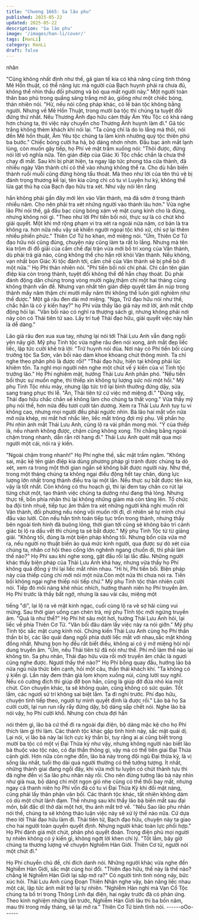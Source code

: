 ```yaml
---
title: "Chương 1665: Sa lão phu"
published: 2025-05-22
updated: 2025-05-22
description: 'Sa lão phu'
image: '/images/han-li/cover/'
tags: [HanLi]
category: HanLi
draft: false
---
```


nhân

"Cũng không nhất định như thế, gã gian tế kia có khả năng cũng
tinh thông Mê Hồn thuật, có thể năng lực mà người của Bạch
huynh phái ra chưa đủ, không thể nhìn thấu đối phương và bỏ
qua mất người này."
Một người toàn thân bao phủ trong quầng sáng trắng mờ ảo,
giống như một chiếc bóng, thản nhiên nói.
"Hừ, nếu nói công pháp khác, có lẽ bản tộc không bằng người.
Nhưng về Mê Hồn Thuật, trong mười ba tộc thì chúng ta tuyệt đối
đứng thứ nhất. Nếu Thương Ảnh đạo hữu cảm thấy Âm Yêu Tộc
có khả năng hơn chúng ta, thì việc này chuyển cho Thương Ảnh
huynh làm đi."
Gã tóc trắng không thèm khách khí nói lại.
"Ta cũng chỉ là do lo lắng mà thôi, nói đến Mê hồn thuật, Âm Yêu
tộc chúng ta làm kính nhường quý tộc thiên phú ba bước."
Chiếc bóng cười ha hả, bộ dáng nhơn nhơn.
Đầu bạc ánh mắt lạnh lùng, còn muốn gây tiếp, họ Phí vẻ mặt
trầm xuống nói:
"Thôi được, đừng nói lời vô nghĩa nữa. Tên gián điệp của Giác Xi
Tộc chắc chắn là chưa thể chạy đi mất. Sau khi bị phát hiện, ta
ngay lập tức phong tỏa cửa thành, đã nhiều ngày Vân thành chỉ
có thể vào nhưng không thể ra. Cho dù hắn biến thành ruồi muỗi
cũng đừng hòng tẩu thoát. Mà theo như lời của tên thủ vệ bị đánh
trọng thương kể lại, tên kia cũng chỉ có tu vi Luyện hư kỳ, không
thể lừa gạt thủ hạ của Bạch đạo hữu tra xét. Như vậy nói lên rằng

hắn không phải gần đây mới lẻn vào Vân thành, mà đã sớm ở
trong thành nhiều năm. Cho nên phải tra xét những người vào
thành lâu hơn."
Vừa nghe lão Phí nói thế, gã đầu bạc cùng bóng xám vẻ mặt
cung kính cho là đúng, nhưng không nói gì.
"Theo như lời Phí tiền bối nói, thực sự là có chút khó giải quyết.
Một khi mở rộng phạm vi tra xét ra ngoài nửa năm, cơ bản là tra
không ra. hơn nữa nếu vậy sẽ khiến người ngoại tộc khó xử, chỉ
sợ lại thêm nhiều phiến phức."
Thiên Cơ Tử ho khan, mở miệng nói.
"Ừm, Thiên Cơ Tử đạo hữu nói cũng đúng, chuyện này cũng làm
ta rất lo lắng. Nhưng mà tên kia trộm đi đồ giải của cấm chế đại
trận vừa mới bố trí xong của Vân thành, dù phải trả giá nào, cũng
không thể cho hắn rời khỏi Vân thành. Nếu không, vạn nhất bọn
Giác Xi tộc đánh tới, cấm chế của Vân thành sẽ bị phế bỏ đi một
nửa.''
Họ Phí thản nhiên nói.
"Phí tiền bối nói chí phải. Chỉ cần tên gián điệp kia còn trong
thành, tuyệt đối không thể để hắn chạy thoát. Dù phải đánh động
dân chúng trong vòng mười ngày,thậm chí một hai tháng cũng
không thành vấn đề. Nhưng vạn nhất tên gián điệp quyết tâm ẩn
núp trong thành mấy năm thậm chí mười mấy năm thì không thể
luôn giới nghiêm như thế được."
Một gã râu đen dài mở miệng.
"Nga, Trữ đạo hữu nói như thế, chắc hẳn là có ý kiến hay?"
họ Phí vừa thấy lão giả này mở lời, ánh mắt chớp động hỏi lại.
"Vãn bối nào có nghĩ ra thượng sách gì, nhưng không phải nơi
này còn có Thải tiên tử sao. Lấy trí tuệ Thải đạo hữu, giải quyết
việc này hẳn là dễ dàng."

Lão giả râu đen xua xua tay, nhưng lại nói tới Thải Lưu Anh vẫn
đang ngồi yên nãy giờ.
Mỹ phụ Tinh tộc vừa nghe râu đen nói xong, ánh mắt đẹp liếc liếc,
lập tức cười khẽ trả lời:
"Trữ huynh nói đùa. Nơi này có Phí tiền bối cùng trưởng tộc Sa
Sơn, vãn bối nào dám khoe khoang chút thông minh. Ta chỉ nghe
theo phân phó là được rồi!"
"Thải đạo hữu, hiện tại không phải lúc khiêm tốn. Ta nghĩ mọi
người nên nghe một chút về ý kiến của vị Tinh tộc trưởng lão."
Họ Phí nghiêm mặt, hướng Thải Lưu Anh phân phó.
"Nếu tiền bối thực sự muốn nghe, thì thiếp xin không tự lượng
sức nói một hồi."
Mỹ phụ Tinh Tộc nhíu mày, nhưng lập tức trở lại bình thường
đứng dậy, sửa sang trang phục thi lễ.
"Ân, Thải tiên tử cứ việc mở miệng đi."
"Đúng vậy, Thải đạo hữu chắc chắn sẽ không làm cho chúng ta
thất vọng."
Vừa thấy mỹ phụ nói thế, hơn nửa đều tươi cười tán dương.
Xem ra Thải Lưu Anh tuy tu vi không cao, nhưng mọi người đều
phải ngước nhìn.
Bà lão hai mắt vốn nửa mở nửa khép, mi mắt hơi nhấc lên, liếc
mắt trông đợi mỹ phụ. Về phần họ Phí nhìn ánh mắt Thải Lưu
Anh, cũng lộ ra vài phần mong mỏi.
"Ý của thiếp là, nếu nhanh không được, chậm cũng không xong.
Thì chẳng bằng ngoài chậm trong nhanh, dẫn rắn rời hang đi."
Thải Lưu Anh quét mắt qua mọi người một cái, nói ra ý kiến.

"Ngoài chậm trong nhanh!"
Họ Phí nghe thế, sắc mặt trầm ngâm.
"Không sai, mặc kệ tên gián điệp kia dùng phương pháp gì tránh
được chúng ta dò xét, xem ra trong một thời gian ngắn sẽ không
bắt được người này. Như thế, trong một tháng chúng ta không
ngại điều động hết tay chân, dùng lực lượng lớn nhất trong thành
điều tra lại một lần. Nếu thực sự bắt được tên kia, vậy là tốt nhất.
Còn không có thu hoạch gì, thì lại đem tay chân co rút lại từng
chút một, tạo thành việc chúng ta dường như đang thả lỏng.
Nhưng thực tế, bốn phía nhân thủ lại không những giảm mà còn
tăng lên. Tổ chức ba đội tinh nhuệ, tiếp tục âm thầm tra xét những
người khả nghi muốn rời Vân thành, đối phương nếu nóng vội
muốn rời đi, dĩ nhiên sẽ tự mình chui đầu vào lưới. Còn nếu hắn
tính toán tiếp tục trốn trong thành, nhưng thấy bên ngoài tình hình
đã buông lỏng, thời gian tới cũng sẽ không bảo trì cảnh giác bị lộ
ra dấu vết thì chúng ta sẽ bắt được."
Mỹ phụ Tinh Tộc từ từ giảng giải.
"Không tồi, đúng là một biện pháp không tồi. Nhưng bốn cửa vừa
mở ra, nếu người nọ thuật biến ảo quá mức kinh người, qua
được sự dò xét của chúng ta, nhân cơ hội theo cổng lớn nghênh
ngang chuồn đi, thì phải làm thế nào?"
Họ Phí sau khi nghe xong, gật đầu rồi lại lắc đầu.
Những người khác thấy biện pháp của Thải Lưu Anh khá hay,
nhưng vừa thấy họ Phí không quá đồng ý thì lại liếc mắt nhìn
nhau.
"Hi hi, Phí tiền bối. Biện pháp này của thiếp cũng chỉ mới nói một
nửa.Còn một nửa thì chưa nói ra. Tiền bối không ngại nghe thiếp
nói tiếp chứ."
Mỹ phụ Tinh tộc thản nhiên cười nói. Tiếp đó môi nàng khẽ nhúc
nhích, hướng thanh niên họ Phí truyền âm.
Họ Phí trước là thấy bất ngờ, nhưng là sau vài câu, miệng một

tiếng "di", lại lộ ra vẻ mặt kinh ngạc, cuối cùng lộ ra vẻ sợ hãi
cùng vui mừng.
Sau thời gian uống cạn chén trà, mỹ phụ TInh tộc mới ngừng
truyền âm.
"Quả là như thế?"
Họ Phí hít sâu một hơi, hướng Thải Lưu Anh hỏi, lại liếc về phía
Thiên Cơ Tử.
"Vãn bối đâu dám lấy việc này ra nói giỡn."
Mỹ phụ Tinh tộc sắc mặt cung kính nói.
Chứng kiến Thải Lưu Anh cùng họ Phí thần thần bí bí, các lão
quái đang ngồi phía dưới liếc mắt với nhau,sắc mặt không đồng
nhất.
Nhưng bọn họ đều rất biết điều, không ai có ý mở miệng hỏi nội
dung truyền âm.
"Ừm, nếu Thải tiên tử đã nói như thế. Phí mỗ làm thế nào lại
không tin. Sa phu nhân, Thải đạo hữu vừa rồi mới truyền âm chắc
là ngươi cũng nghe được. Ngươi thấy thế nào?"
Họ Phí bỗng quay đầu, hướng lão bà nửa ngủ nửa thức bên cạnh,
hỏi một câu, thần thái khách khí.
"Ta không có ý kiến gì. Lần này đem thân già lọm khọm xuống
núi, cũng lười suy nghĩ. Nếu có cường địch thì giúp đỡ bọn hắn,
cũng là giúp đỡ đứa nhỏ kia một chút. Còn chuyện khác, ta sẽ
không quản, cũng không có sức quản. Tốt lắm, các ngươi sử trí
không sai biệt lắm. Ta đi nghỉ trước. Phí đạo hữu, chuyện tình tiếp
theo, ngươi tự mình quyết định là được rồi."
Lão bà họ Sa cười cười, lại run run rẩy rẩy đứng dậy, bộ dáng sắp
chết nói.
Nghe lão bà nói vậy, họ Phí cười khổ. Nhưng còn chưa đợi hắn

nói thêm gì, lão bà cứ thế đi ra ngoài đại điện, bộ dáng mặc kệ
cho họ Phí thích làm gì thì làm.
Các thánh tộc khác gặp tình hình này, sắc mặt quái dị.
Lại nói, vị lão bà này lai lịch cực kỳ thần bí, tuy rằng ai ai cũng biết
trong mười ba tộc có một vị Đại Thừa kỳ như vậy, nhưng không
người nào biết lão bà thuộc vào tộc nào, có đại thần thông gì, vậy
mà có thể tiến giai Đại Thừa cảnh giới.
Hơn nữa còn nghe đồn, lão bà này trong đội ngũ Đại thừa kỳ, là vị
sống lâu nhất, tuổi thọ dài quá người thường có thể tưởng tượng.
Ít nhất, những thánh giai đang ngồi đây, khi vừa mới tu luyện có
chút thành tựu thì đã nghe đến vị Sa lão phu nhân này rồi.
Cho nên đừng tưởng lão bà này nhìn như già nua, bộ dáng chỉ
một ngọn gió nhẹ cũng có thể thổi bay mất, nhưng ngay cả thanh
niên họ Phí vốn đã có tu vi Đại Thừa Kỳ khi đối mặt nàng, cũng
phải lấy thân phận vãn bối.
Các thánh tộc khác, tất nhiên không dám có dù một chút lãnh
đạm.
Thế nhưng sau khi thấy lão bà biến mất sau đại môn, bất đắc dĩ
thở dài một hơi, thu ánh mắt trở về.
''Nếu Sao lão phu nhân nói thế, chúng ta sẽ không thảo luận việc
này sẽ xử lý thế nào nữa. Cứ dựa theo lời Thải đạo hữu làm đi.
Thải tiên tử, Bạch đạo hữu, chuyện này ta giao cho hai người toàn
quyền quyết định. Nhưng người khác toàn lực phối hợp."
Họ Phí đánh giá một chút, phân phó quyết đoán.
Trong điện phủ mọi người tự nhiên không có ý kiến gì, không
ngớt lời khen chí lý.
"Tốt lắm, bây giờ chúng ta thương lượng về chuyện Nghiễm Hàn
Giới. Thiên Cơ tử, người nói một chút đi."

Họ Phí chuyển chủ đề, chỉ đích danh nói.
Những người khác vừa nghe đến Nghiễm Hàn Giới, sắc mặt cùng
hoi đổi.
"Thiên đạo hữu, thế này là thế nào? chẳng lẽ Nghiễm Hàn Giới lại
sắp mở ra?"
Có người tính tình nóng nảy, bức xúc hỏi.
Thải Lưu Anh cùng Đoạn Thiên Nhận nghe vậy, bản năng liếc
nhau một cái, lập tức ánh mắt trở lại tự nhiên.
"Nghiễm Hàn nghi mà Vạn Cổ Tộc chúng ta bố trí trong Thông
Linh đại điện, hai ngày trước đã có phản ứng. Theo kinh nghiệm
những lần trước, Nghiễm Hàn Giới lâu thì ba bốn năm, mau thì
trong mấy tháng, sẽ lại mở ra."
Thiên Cơ Tử bình tĩnh nói.
------oOo------
